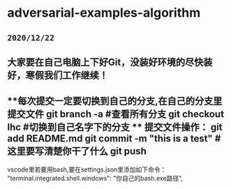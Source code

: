 ﻿# adversarial-examples-algorithm
## `2020/12/22`
大家要在自己电脑上下好Git，没装好环境的尽快装好，寒假我们工作继续！
---
**每次提交一定要切换到自己的分支,在自己的分支里提交文件
git branch -a #查看所有分支
git checkout lhc #切换到自己名字下的分支
**
**提交文件操作：
git add README.md
git commit -m "this is a test" #这里要写清楚你干了什么
git push**
---
vscode里若要用bash,要在settings.json里添加如下命令：
"terminal.integrated.shell.windows": "你自己的bash.exe路径",